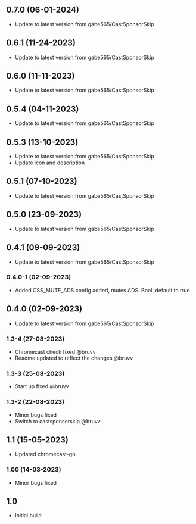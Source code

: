 
## 0.7.0 (06-01-2024)
- Update to latest version from gabe565/CastSponsorSkip
## 0.6.1 (11-24-2023)
- Update to latest version from gabe565/CastSponsorSkip

## 0.6.0 (11-11-2023)
- Update to latest version from gabe565/CastSponsorSkip

## 0.5.4 (04-11-2023)
- Update to latest version from gabe565/CastSponsorSkip
## 0.5.3 (13-10-2023)
- Update to latest version from gabe565/CastSponsorSkip
- Update icon and description

## 0.5.1 (07-10-2023)
- Update to latest version from gabe565/CastSponsorSkip

## 0.5.0 (23-09-2023)
- Update to latest version from gabe565/CastSponsorSkip

## 0.4.1 (09-09-2023)
- Update to latest version from gabe565/CastSponsorSkip
### 0.4.0-1 (02-09-2023)
- Added CSS_MUTE_ADS config added, mutes ADS. Bool, default to true
## 0.4.0 (02-09-2023)
- Update to latest version from gabe565/CastSponsorSkip
### 1.3-4 (27-08-2023)
- Chromecast check fixed @bruvv
- Readme updated to reflect the changes @bruvv
### 1.3-3 (25-08-2023)
- Start up fixed @bruvv
### 1.3-2 (22-08-2023)
- Minor bugs fixed
- Switch to castsponsorskip @bruvv
## 1.1 (15-05-2023)
- Updated chromecast-go
### 1.00 (14-03-2023)
- Minor bugs fixed
## 1.0
- Initial build

